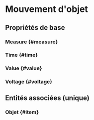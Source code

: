 # Mouvement d'objet
<!--- THIS FILE IS GENERATED PLEASE DO NOT EDIT IT DIRECTLY --->



## Propriétés de base

### Measure {#measure}
        

### Time {#time}
        

### Value {#value}
        

### Voltage {#voltage}
        


## Entités associées (unique)

### Objet {#item}
        





